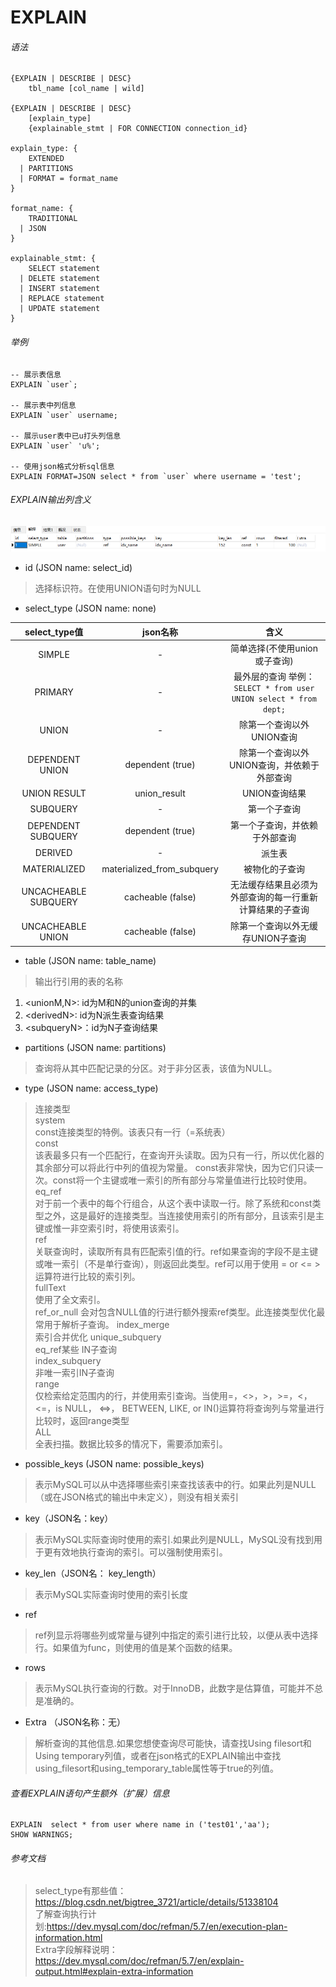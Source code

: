 # EXPLAIN
###### 语法

```
{EXPLAIN | DESCRIBE | DESC}
    tbl_name [col_name | wild]

{EXPLAIN | DESCRIBE | DESC}
    [explain_type]
    {explainable_stmt | FOR CONNECTION connection_id}

explain_type: {
    EXTENDED
  | PARTITIONS
  | FORMAT = format_name
}

format_name: {
    TRADITIONAL
  | JSON
}

explainable_stmt: {
    SELECT statement
  | DELETE statement
  | INSERT statement
  | REPLACE statement
  | UPDATE statement
}
```
###### 举例
```
-- 展示表信息
EXPLAIN `user`;

-- 展示表中列信息
EXPLAIN `user` username;

-- 展示user表中已u打头列信息
EXPLAIN `user` 'u%';

-- 使用json格式分析sql信息
EXPLAIN FORMAT=JSON select * from `user` where username = 'test';

```
###### EXPLAIN输出列含义

![EXPLAIN输出列](https://github.com/jsjchai/study-notes/blob/master/2019/mysql/EXPLAIN/EXPLAIN%E8%BE%93%E5%87%BA%E5%88%97.png)
* id (JSON name: select_id)

>选择标识符。在使用UNION语句时为NULL

* select_type (JSON name: none)

|select_type值|json名称| 含义 |
 | :-----:|  :-----: | :-----: |
 |SIMPLE|- |简单选择(不使用union或子查询)|
 |PRIMARY|- |最外层的查询 举例：```SELECT * from user UNION select * from dept;```|
 |UNION|- |除第一个查询以外UNION查询|
 |DEPENDENT UNION|	dependent (true) |除第一个查询以外UNION查询，并依赖于外部查询|
 |UNION RESULT|union_result |UNION查询结果|
 |SUBQUERY|-|第一个子查询|
 |DEPENDENT SUBQUERY|	dependent (true)|第一个子查询，并依赖于外部查询|
 |DERIVED|-|派生表|
 |MATERIALIZED|materialized_from_subquery|被物化的子查询|
 |UNCACHEABLE SUBQUERY|cacheable (false)|无法缓存结果且必须为外部查询的每一行重新计算结果的子查询|
 |UNCACHEABLE UNION|cacheable (false)|除第一个查询以外无缓存UNION子查询|

* table (JSON name: table_name)
>输出行引用的表的名称

 1. &lt;unionM,N&gt;: id为M和N的union查询的并集
 2. &lt;derivedN&gt;: id为N派生表查询结果
 3. &lt;subqueryN&gt;：id为N子查询结果
* partitions (JSON name: partitions)
>查询将从其中匹配记录的分区。对于非分区表，该值为NULL。
* type (JSON name: access_type)
>连接类型<br>
system<br>
const连接类型的特例。该表只有一行（=系统表）<br>
const<br>
该表最多只有一个匹配行，在查询开头读取。因为只有一行，所以优化器的其余部分可以将此行中列的值视为常量。 const表非常快，因为它们只读一次。const将一个主键或唯一索引的所有部分与常量值进行比较时使用。<br>
eq_ref<br>
对于前一个表中的每个行组合，从这个表中读取一行。除了系统和const类型之外，这是最好的连接类型。当连接使用索引的所有部分，且该索引是主键或惟一非空索引时，将使用该索引。<br>
ref<br>
关联查询时，读取所有具有匹配索引值的行。ref如果查询的字段不是主键或唯一索引（不是单行查询），则返回此类型。ref可以用于使用 = or <= > 运算符进行比较的索引列。<br>
fullText<br>
使用了全文索引。<br>
ref_or_null
会对包含NULL值的行进行额外搜索ref类型。此连接类型优化最常用于解析子查询。
index_merge<br>
索引合并优化
unique_subquery<br>
eq_ref某些 IN子查询<br>
index_subquery<br>
非唯一索引IN子查询<br>
range<br>
仅检索给定范围内的行，并使用索引查询。当使用=，<>，>，>=，<，<=，is NULL， <=>， BETWEEN, LIKE, or IN()运算符将查询列与常量进行比较时，返回range类型<br>
ALL<br>
全表扫描。数据比较多的情况下，需要添加索引。

* possible_keys (JSON name: possible_keys)
>表示MySQL可以从中选择哪些索引来查找该表中的行。如果此列是NULL（或在JSON格式的输出中未定义），则没有相关索引

* key（JSON名：key）
>表示MySQL实际查询时使用的索引.如果此列是NULL，MySQL没有找到用于更有效地执行查询的索引。可以强制使用索引。

* key_len（JSON名： key_length）
>表示MySQL实际查询时使用的索引长度

* ref
>ref列显示将哪些列或常量与键列中指定的索引进行比较，以便从表中选择行。如果值为func，则使用的值是某个函数的结果。

* rows
>表示MySQL执行查询的行数。对于InnoDB，此数字是估算值，可能并不总是准确的。

* Extra （JSON名称：无）
>解析查询的其他信息.如果您想使查询尽可能快，请查找Using filesort和Using temporary列值，或者在json格式的EXPLAIN输出中查找using_filesort和using_temporary_table属性等于true的列值。

###### 查看EXPLAIN语句产生额外（扩展）信息
```
EXPLAIN  select * from user where name in ('test01','aa');
SHOW WARNINGS;
```




###### 参考文档

>select_type有那些值：https://blog.csdn.net/bigtree_3721/article/details/51338104<br>
了解查询执行计划:https://dev.mysql.com/doc/refman/5.7/en/execution-plan-information.html<br>
Extra字段解释说明：https://dev.mysql.com/doc/refman/5.7/en/explain-output.html#explain-extra-information

